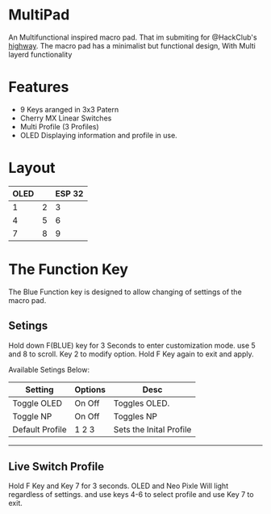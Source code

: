# MultiPad
An Multifunctional inspired macro pad. That im submiting for @HackClub's <a href="highway.hackclub.com">highway</a>. The macro pad has a minimalist but functional design, With Multi layerd functionality


# Features

  - 9 Keys aranged in 3x3 Patern
  - Cherry MX Linear Switches
  - Multi Profile (3 Profiles)
  - OLED Displaying information and profile in use.

# Layout

|    OLED |        | ESP 32 |
|---------|--------|--------|
|    1    |    2   |    3   |
|    4    |    5   |    6   |
|    7    |    8   |    9   |


# The Function Key

The Blue Function key is designed to allow changing of settings of the macro pad.

##  Setings

Hold down F(BLUE) key for 3 Seconds to enter customization mode. use 5 and 8 to scroll. Key 2 to modify option. Hold F Key again to exit and apply. 

Available Setings Below:


|Setting        | Options    | Desc        |
|---------------|------------|-------------|
|Toggle OLED    | On  Off    | Toggles OLED.   |
|Toggle NP      | On  Off    | Toggles NP      |
|Default Profile| 1 2 3      | Sets the Inital Profile|
-------------------------------------------

## Live Switch Profile 

Hold F Key and Key 7 for 3 seconds. OLED and Neo Pixle Will light regardless of settings. and use keys 4-6 to select profile and use Key 7 to exit.


